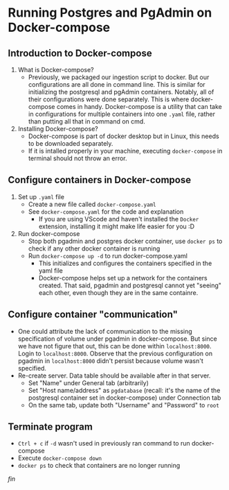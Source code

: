 # Running Postgres and PgAdmin on Docker-compose

## Introduction to Docker-compose
1. What is Docker-compose?
    - Previously, we packaged our ingestion script to docker. But our configurations are all done in command line. This is similar for initializing the postgresql and pgAdmin containers. Notably, all of their configurations were done separately. This is where docker-compose comes in handy. Docker-compose is a utility that can take in configurations for multiple containers into one `.yaml` file, rather than putting all that in command on cmd. 
2. Installing Docker-compose?
    - Docker-compose is part of docker desktop but in Linux, this needs to be downloaded separately. 
    - If it is intalled properly in your machine, executing `docker-compose` in terminal should not throw an error.

## Configure containers in Docker-compose
1. Set up `.yaml` file
    - Create a new file called `docker-compose.yaml`
    - See `docker-compose.yaml` for the code and explanation
        - If you are using VScode and haven't installed the `Docker` extension, installing it might make life easier for you :D
2. Run docker-compose
    - Stop both pgadmin and postgres docker container, use `docker ps` to check if any other docker container is running
    - Run `docker-compose up -d` to run docker-compose.yaml
      - This initializes and configures the containers specified in the yaml file
      - Docker-compose helps set up a network for the containers created. That said, pgadmin and postgresql cannot yet "seeing" each other, even though they are in the same containre. 

## Configure container "communication"
- One could attribute the lack of communication to the missing specification of volume under pgadmin in docker-compose. But since we have not figure that out, this can be done within `localhost:8000`. Login to `localhost:8000`. Observe that the previous configuration on pgadmin in `localhost:8000` didn't persist because volume wasn't specified.
- Re-create server. Data table should be available after in that server.
    - Set "Name" under General tab (arbitrarily)
    - Set "Host name/address" as `pgdatabase` (recall: it's the name of the postgresql container set in docker-compose) under Connection tab
    - On the same tab, update both "Username" and "Password" to `root`

## Terminate program
- `Ctrl + c` if `-d` wasn't used in previously ran command to run docker-compose
- Execute `docker-compose down`
- `docker ps` to check that containers are no longer running

*fin*
